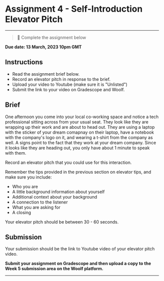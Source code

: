 # Assignment 4 - Self-Introduction Elevator Pitch

---

> 📝 Complete the assignment below

**Due date: 13 March, 2023 10pm GMT**

## Instructions

- Read the assignment brief below.
- Record an elevator pitch in response to the brief.
- Upload your video to Youtube (make sure it is "Unlisted")
- Submit the link to your video on Gradescope and Woolf.

## Brief

One afternoon you come into your local co-working space and notice a tech professional sitting across from your usual seat. They look like they are wrapping up their work and are about to head out. They are using a laptop with  the sticker of your dream comapnay on their laptop, have a notebook with the company's logo on it, and wearing a t-shirt from the company as well. A signs point to the fact that they work at your dream company. Since it looks like they are heading out, you only have about 1 minute to speak with them. 

Record an elevator pitch that you could use for this interaction.

Remember the tips provided in the previous section on elevator tips, and make sure you include:

- Who you are
- A little background information about yourself
- Additional context about your background
- A connection to the listener
- What you are asking for
- A closing

Your elevator pitch should be between 30 - 60 seconds.

## Submission

Your submission should be the link to Youtube video of your elevator pitch video.

**Submit your assignment on Gradescope and then upload a copy to the Week 5 submission area on the Woolf platform.**

---
